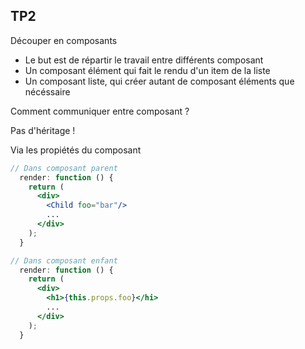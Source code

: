 ## TP2
Découper en composants



* Le but est de répartir le travail entre différents composant
* Un composant élément qui fait le rendu d'un item de la liste
* Un composant liste, qui créer autant de composant éléments que nécéssaire



Comment communiquer entre composant ?

Pas d'héritage ! <!-- .element: class="fragment" -->

Via les propiétés du composant <!-- .element: class="fragment" -->




```jsx
// Dans composant parent
  render: function () {
    return (
      <div>
        <Child foo="bar"/>
        ...
      </div>
    );
  }
```

```jsx
// Dans composant enfant
  render: function () {
    return (
      <div>
        <h1>{this.props.foo}</hi>
        ...
      </div>
    );
  }
```